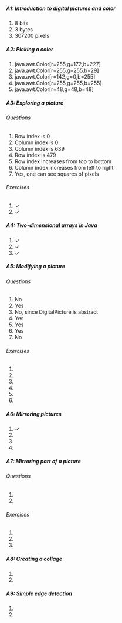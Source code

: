 ##### A1: Introduction to digital pictures and color

1. 8 bits
2. 3 bytes
3. 307200 pixels

##### A2: Picking a color

1. java.awt.Color[r=255,g=172,b=227]
2. java.awt.Color[r=255,g=255,b=29]
3. java.awt.Color[r=142,g=0,b=255]
4. java.awt.Color[r=255,g=255,b=255]
5. java.awt.Color[r=48,g=48,b=48]

##### A3: Exploring a picture

###### Questions

1. Row index is 0
2. Column index is 0
3. Column index is 639
4. Row index is 479
5. Row index increases from top to bottom
6. Column index increases from left to right
7. Yes, one can see squares of pixels

###### Exercises

1. ✓
2. ✓

##### A4: Two-dimensional arrays in Java

1. ✓
2. ✓
3. ✓

##### A5: Modifying a picture

###### Questions

1. No
2. Yes
3. No, since DigitalPicture is abstract
4. Yes
5. Yes
6. Yes
7. No

###### Exercises

1.
2.
3.
4.
5.
6.

##### A6: Mirroring pictures

1. ✓
2.
3.
4.

##### A7: Mirroring part of a picture

###### Questions

1.
2.

###### Exercises

1.
2.
3.

##### A8: Creating a collage

1.
2.

##### A9: Simple edge detection

1.
2.
